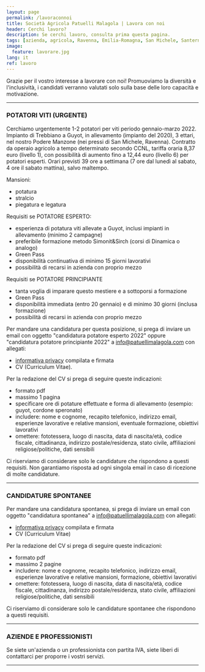 ```yaml
---
layout: page
permalink: /lavoraconnoi
title: Società Agricola Patuelli Malagola | Lavora con noi
header: Cerchi lavoro?
description: Se cerchi lavoro, consulta prima questa pagina.
tags: [azienda, agricola, Ravenna, Emilia-Romagna, San Michele, Santerno, operai, impiegati, lavoro, cv, curriculum, privacy, candidatura]
image:
  feature: lavorare.jpg
lang: it
ref: lavoro
---
```


Grazie per il vostro interesse a lavorare con noi! Promuoviamo la diversità e l'inclusività, i candidati verranno valutati solo sulla base delle loro capacità e motivazione.   

---

### POTATORI VITI (URGENTE) 
Cerchiamo urgentemente 1-2 potatori per viti periodo gennaio-marzo 2022. Impianto di Trebbiano a Guyot, in allevamento (impianto del 2020), 3 ettari, nel nostro Podere Manzone (nei pressi di San Michele, Ravenna). Contratto da operaio agricolo a tempo determinato secondo CCNL, tariffa oraria 8,37 euro (livello 1), con possibilità di aumento fino a 12,44 euro (livello 6) per potatori esperti. Orari previsti 39 ore a settimana (7 ore dal lunedì al sabato, 4 ore il sabato mattina), salvo maltempo.      

Mansioni:   
- potatura
- stralcio
- piegatura e legatura

Requisiti se POTATORE ESPERTO:   
- esperienza di potatura viti allevate a Guyot, inclusi impianti in allevamento (minimo 2 campagne)
- preferibile formazione metodo Simonit&Sirch (corsi di Dinamica o analogo)
- Green Pass
- disponibilità continuativa di minimo 15 giorni lavorativi
- possibilità di recarsi in azienda con proprio mezzo

Requisiti se POTATORE PRINCIPIANTE
- tanta voglia di imparare questo mestiere e a sottoporsi a formazione
- Green Pass
- disponibilità immediata (entro 20 gennaio) e di minimo 30 giorni (inclusa formazione)
- possibilità di recarsi in azienda con proprio mezzo

Per mandare una candidatura per questa posizione, si prega di inviare un email con oggetto "candidatura potatore esperto 2022" oppure "candidatura potatore principiante 2022" a info@patuellimalagola.com con allegati:
- [informativa privacy](/docs/InformativaPrivacyCandidati.pdf) compilata e firmata
- CV (Curriculum Vitae). 

Per la redazione del CV si prega di seguire queste indicazioni:
- formato pdf
- massimo 1 pagina
- specificare ore di potature effettuate e forma di allevamento (esempio: guyot, cordone speronato)
- includere: nome e cognome, recapito telefonico, indirizzo email, esperienze lavorative e relative mansioni, eventuale formazione, obiettivi lavorativi
- omettere: fototessera, luogo di nascita, data di nascita/età, codice fiscale, cittadinanza, indirizzo postale/residenza, stato civile, affiliazioni religiose/politiche, dati sensibili   

Ci riserviamo di considerare solo le candidature che rispondono a questi requisiti. Non garantiamo risposta ad ogni singola email in caso di ricezione di molte candidature.   

---

### CANDIDATURE SPONTANEE
Per mandare una candidatura spontanea, si prega di inviare un email con oggetto "candidatura spontanea" a info@patuellimalagola.com con allegati:
- [informativa privacy](/docs/InformativaPrivacyCandidati.pdf) compilata e firmata
- CV (Curriculum Vitae)

Per la redazione del CV si prega di seguire queste indicazioni:
- formato pdf
- massimo 2 pagine
- includere: nome e cognome, recapito telefonico, indirizzo email, esperienze lavorative e relative mansioni, formazione, obiettivi lavorativi
- omettere: fototessera, luogo di nascita, data di nascita/età, codice fiscale, cittadinanza, indirizzo postale/residenza, stato civile, affiliazioni religiose/politiche, dati sensibili   

Ci riserviamo di considerare solo le candidature spontanee che rispondono a questi requisiti.   

---

### AZIENDE E PROFESSIONISTI
Se siete un'azienda o un professionista con partita IVA, siete liberi di contattarci per proporre i vostri servizi.   

---

